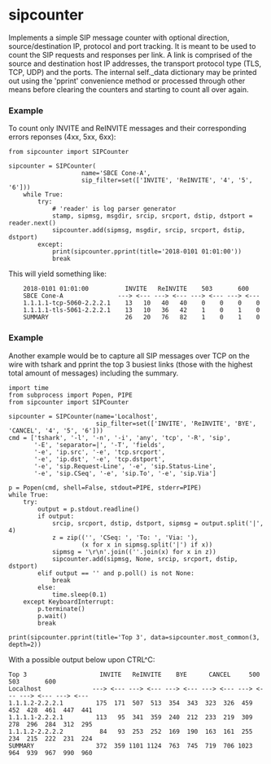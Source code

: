# sipcounter
Implements a simple SIP message counter with optional direction, source/destination IP, protocol and port tracking. It is meant to be used to count the SIP requests and responses per link. A link is comprised of the source and destination host IP addresses, the transport protocol type (TLS, TCP, UDP) and the ports. The internal self._data dictionary may be printed out using the 'pprint' convenience method or processed through other means before clearing the counters and starting to count all over again.

### Example ###
To count only INVITE and ReINVITE messages and their corresponding errors reponses (4xx, 5xx, 6xx):

```
from sipcounter import SIPCounter

sipcounter = SIPCounter(
                    name='SBCE Cone-A',
                    sip_filter=set(['INVITE', 'ReINVITE', '4', '5', '6']))
    while True:
        try:
            # 'reader' is log parser generator
            stamp, sipmsg, msgdir, srcip, srcport, dstip, dstport = reader.next()
            sipcounter.add(sipmsg, msgdir, srcip, srcport, dstip, dstport)
        except:
            print(sipcounter.pprint(title='2018-0101 01:01:00'))
            break
```

This will yield something like:

```
    2018-0101 01:01:00          INVITE   ReINVITE    503       600
    SBCE Cone-A               ---> <--- ---> <--- ---> <--- ---> <---
    1.1.1.1-tcp-5060-2.2.2.1    13   10   40   40    0    0    0    0
    1.1.1.1-tls-5061-2.2.2.1    13   10   36   42    1    0    1    0
    SUMMARY                     26   20   76   82    1    0    1    0
```

### Example ###

Another example would be to capture all SIP messages over TCP on the wire with tshark and pprint 
the top 3 busiest links (those with the highest total amount of messages) including the summary.

```
import time
from subprocess import Popen, PIPE
from sipcounter import SIPCounter

sipcounter = SIPCounter(name='Localhost', 
                        sip_filter=set(['INVITE', 'ReINVITE', 'BYE', 'CANCEL', '4', '5', '6']))
cmd = ['tshark', '-l', '-n', '-i', 'any', 'tcp', '-R', 'sip',
       '-E', 'separator=|', '-T', 'fields',
       '-e', 'ip.src', '-e', 'tcp.srcport',
       '-e', 'ip.dst', '-e', 'tcp.dstport',
       '-e', 'sip.Request-Line', '-e', 'sip.Status-Line',
       '-e', 'sip.CSeq', '-e', 'sip.To', '-e', 'sip.Via']

p = Popen(cmd, shell=False, stdout=PIPE, stderr=PIPE)
while True:
    try:
        output = p.stdout.readline()
        if output:
            srcip, srcport, dstip, dstport, sipmsg = output.split('|', 4)
            z = zip(('', 'CSeq: ', 'To: ', 'Via: '),
                    (x for x in sipmsg.split('|') if x))
            sipmsg = '\r\n'.join((''.join(x) for x in z))
            sipcounter.add(sipmsg, None, srcip, srcport, dstip, dstport)
        elif output == '' and p.poll() is not None:
            break
        else:
            time.sleep(0.1)
    except KeyboardInterrupt:
        p.terminate()
        p.wait()
        break

print(sipcounter.pprint(title='Top 3', data=sipcounter.most_common(3, depth=2))
```

With a possible output below upon CTRL^C:

```
Top 3                    INVITE   ReINVITE    BYE      CANCEL     500       503       600   
Localhost              ---> <--- ---> <--- ---> <--- ---> <--- ---> <--- ---> <--- ---> <--- 
1.1.1.2-2.2.2.1         175  171  507  513  354  343  323  326  459  452  428  461  447  441
1.1.1.1-2.2.2.1         113   95  341  359  240  212  233  219  309  278  296  284  312  295
1.1.1.2-2.2.2.2          84   93  253  252  169  190  163  161  255  234  215  222  231  224
SUMMARY                 372  359 1101 1124  763  745  719  706 1023  964  939  967  990  960
```
